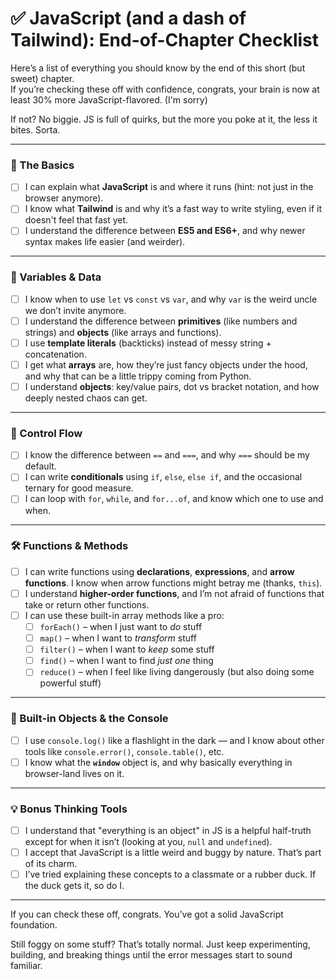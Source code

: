 # ✅ JavaScript (and a dash of Tailwind): End-of-Chapter Checklist

Here’s a list of everything you should know by the end of this short (but sweet) chapter.  
If you’re checking these off with confidence, congrats, your brain is now at least 30% more JavaScript-flavored. (I'm sorry)

If not? No biggie. JS is full of quirks, but the more you poke at it, the less it bites. Sorta.

---

### 🧠 The Basics

- [ ] I can explain what **JavaScript** is and where it runs (hint: not just in the browser anymore).
- [ ] I know what **Tailwind** is and why it’s a fast way to write styling, even if it doesn't feel that fast yet.
- [ ] I understand the difference between **ES5 and ES6+**, and why newer syntax makes life easier (and weirder).

---

### 🧮 Variables & Data

- [ ] I know when to use `let` vs `const` vs `var`, and why `var` is the weird uncle we don’t invite anymore.
- [ ] I understand the difference between **primitives** (like numbers and strings) and **objects** (like arrays and functions).
- [ ] I use **template literals** (backticks) instead of messy string + concatenation.
- [ ] I get what **arrays** are, how they’re just fancy objects under the hood, and why that can be a little trippy coming from Python.
- [ ] I understand **objects**: key/value pairs, dot vs bracket notation, and how deeply nested chaos can get.

---

### 🧭 Control Flow

- [ ] I know the difference between `==` and `===`, and why `===` should be my default.
- [ ] I can write **conditionals** using `if`, `else`, `else if`, and the occasional ternary for good measure.
- [ ] I can loop with `for`, `while`, and `for...of`, and know which one to use and when.

---

### 🛠️ Functions & Methods

- [ ] I can write functions using **declarations**, **expressions**, and **arrow functions**. I know when arrow functions might betray me (thanks, `this`).
- [ ] I understand **higher-order functions**, and I’m not afraid of functions that take or return other functions.
- [ ] I can use these built-in array methods like a pro:
  - [ ] `forEach()` – when I just want to _do_ stuff
  - [ ] `map()` – when I want to _transform_ stuff
  - [ ] `filter()` – when I want to _keep_ some stuff
  - [ ] `find()` – when I want to find _just one_ thing
  - [ ] `reduce()` – when I feel like living dangerously (but also doing some powerful stuff)

---

### 🧱 Built-in Objects & the Console

- [ ] I use `console.log()` like a flashlight in the dark — and I know about other tools like `console.error()`, `console.table()`, etc.
- [ ] I know what the **`window`** object is, and why basically everything in browser-land lives on it.

---

### 💡 Bonus Thinking Tools

- [ ] I understand that "everything is an object" in JS is a helpful half-truth except for when it isn’t (looking at you, `null` and `undefined`).
- [ ] I accept that JavaScript is a little weird and buggy by nature. That’s part of its charm.
- [ ] I’ve tried explaining these concepts to a classmate or a rubber duck. If the duck gets it, so do I.

---

If you can check these off, congrats. You’ve got a solid JavaScript foundation.

Still foggy on some stuff? That’s totally normal. Just keep experimenting, building, and breaking things until the error messages start to sound familiar.
